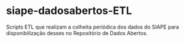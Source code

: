 # siape-dadosabertos-ETL
Scripts ETL que realizam a colheita periódica dos dados do SIAPE para disponibilização desses no Repositório de Dados Abertos.
